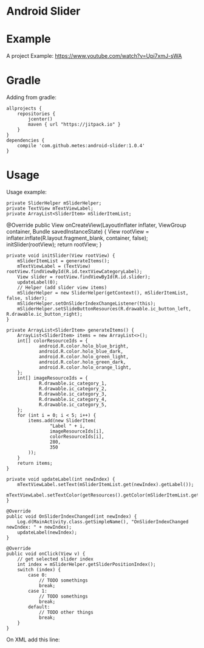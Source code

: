 # Android Slider

# Example
A project Example: https://www.youtube.com/watch?v=Upi7xmJ-sWA

# Gradle 
Adding from gradle:

    allprojects {
        repositories { 
            jcenter()
            maven { url "https://jitpack.io" }
        }
    }
    dependencies {
        compile 'com.github.metes:android-slider:1.0.4'
    }
    

# Usage
Usage example:

    private SliderHelper mSliderHelper;
    private TextView mTextViewLabel;
    private ArrayList<SliderItem> mSliderItemList;

   @Override
    public View onCreateView(LayoutInflater inflater, ViewGroup container,
                             Bundle savedInstanceState) {
        View rootView = inflater.inflate(R.layout.fragment_blank, container, false);
        initSlider(rootView);
        return rootView;
    }

    private void initSlider(View rootView) {
        mSliderItemList = generateItems();
        mTextViewLabel = (TextView) rootView.findViewById(R.id.textViewCategoryLabel);
        View slider = rootView.findViewById(R.id.slider);
        updateLabel(0);
        // Helper (add slider view items)
        mSliderHelper = new SliderHelper(getContext(), mSliderItemList, false, slider);
        mSliderHelper.setOnSliderIndexChangeListener(this);
        mSliderHelper.setSlideButtonResources(R.drawable.ic_button_left, R.drawable.ic_button_right);
    }

    private ArrayList<SliderItem> generateItems() {
        ArrayList<SliderItem> items = new ArrayList<>();
        int[] colorResourceIds = {
                android.R.color.holo_blue_bright,
                android.R.color.holo_blue_dark,
                android.R.color.holo_green_light,
                android.R.color.holo_green_dark,
                android.R.color.holo_orange_light,
        };
        int[] imageResourceIds = {
                R.drawable.ic_category_1,
                R.drawable.ic_category_2,
                R.drawable.ic_category_3,
                R.drawable.ic_category_4,
                R.drawable.ic_category_5,
        };
        for (int i = 0; i < 5; i++) {
            items.add(new SliderItem(
                    "Label " + i,
                    imageResourceIds[i],
                    colorResourceIds[i],
                    280,
                    350
            ));
        }
        return items;
    }

    private void updateLabel(int newIndex) {
        mTextViewLabel.setText(mSliderItemList.get(newIndex).getLabel());
        mTextViewLabel.setTextColor(getResources().getColor(mSliderItemList.get(newIndex).getColorID()));
    }

    @Override
    public void OnSliderIndexChanged(int newIndex) {
        Log.d(MainActivity.class.getSimpleName(), "OnSliderIndexChanged newIndex: " + newIndex);
        updateLabel(newIndex);
    }

    @Override
    public void onClick(View v) {
        // get selected slider index
        int index = mSliderHelper.getSliderPositionIndex();
        switch (index) {
            case 0:
                // TODO somethings
                break;
            case 1:
                // TODO somethings
                break;
            default:
                // TODO other things
                break;
        }
    }

   

On XML add this line:

   <include
      android:id="@+id/slider"
      layout="@layout/item_slider"
      android:layout_width="300dp"
      android:layout_height="wrap_content" />
